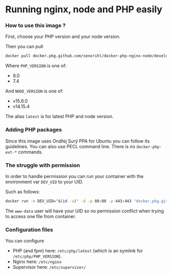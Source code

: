 # Running nginx, node and PHP easily

### How to use this image ?

First, choose your PHP version and your node version.

Then you can pull 

```sh
docker pull docker.pkg.github.com/senorihl/docker-php-nginx-node/development:php-$PHP_VERSION-node-$NODE_VERSION
```

Where `PHP_VERSION` is one of:
- 8.0
- 7.4

And `NODE_VERSION` is one of:
- v15.6.0
- v14.15.4

The alias `latest` is for latest PHP and node version.

### Adding PHP packages

Since this image uses Ondřej Surý PPA for Ubuntu you can follow its guidelines.
You can also use PECL command line.
There is no `docker-php-ext-*` commands.

### The struggle with permission

In order to handle permission you can run your container with the environment var `DEV_UID` to your UID.

Such as follows:

```sh
docker run -e DEV_UID="$(id -u)" -d -p 80:80 -p 443:443 "docker.pkg.github.com/senorihl/docker-php-nginx-node/development:latest"
```

The `www-data` user will have your UID so no permission conflict when trying to access one file from container.

### Configuration files

You can configure 
- PHP (and fpm) here: `/etc/php/latest` (which is an symlink for `/etc/php/PHP_VERSION`).
- Nginx here: `/etc/nginx` 
- Supervisor here: `/etc/supervisor/`
